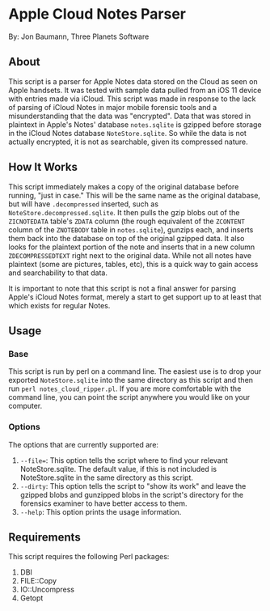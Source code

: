 # Apple Cloud Notes Parser
By: Jon Baumann, Three Planets Software

## About
This script is a parser for Apple Notes data stored on the Cloud as seen on Apple handsets. It was tested with sample data pulled from an iOS 11 device with entries made via iCloud. This script was made in response to the lack of parsing of iCloud Notes in major mobile forensic tools and a misunderstanding that the data was "encrypted". Data that was stored in plaintext in Apple's Notes' database `notes.sqlite` is gzipped before storage in the iCloud Notes database `NoteStore.sqlite`. So while the data is not actually encrypted, it is not as searchable, given its compressed nature.

## How It Works
This script immediately makes a copy of the original database before running, "just in case." This will be the same name as the original database, but will have `.decompressed` inserted, such as `NoteStore.decompressed.sqlite`. It then pulls the gzip blobs out of the `ZICNOTEDATA` table's `ZDATA` column (the rough equivalent of the `ZCONTENT` column of the `ZNOTEBODY` table in `notes.sqlite`), gunzips each, and inserts them back into the database on top of the original gzipped data. It also looks for the plaintext portion of the note and inserts that in a new column `ZDECOMPRESSEDTEXT` right next to the original data. While not all notes have plaintext (some are pictures, tables, etc), this is a quick way to gain access and searchability to that data.

It is important to note that this script is not a final answer for parsing Apple's iCloud Notes format, merely a start to get support up to at least that which exists for regular Notes.

## Usage
### Base
This script is run by perl on a command line. The easiest use is to drop your exported `NoteStore.sqlite` into the same directory as this script and then run `perl notes_cloud_ripper.pl`. If you are more comfortable with the command line, you can point the script anywhere you would like on your computer.

### Options
The options that are currently supported are:
1. `--file=`: This option tells the script where to find your relevant NoteStore.sqlite. The default value, if this is not included is NoteStore.sqlite in the same directory as this script.
2. `--dirty`: This option tells the script to "show its work" and leave the gzipped blobs and gunzipped blobs in the script's directory for the forensics examiner to have better access to them.
3. `--help`: This option prints the usage information.

## Requirements
This script requires the following Perl packages:
1. DBI
2. FILE::Copy
3. IO::Uncompress
4. Getopt

